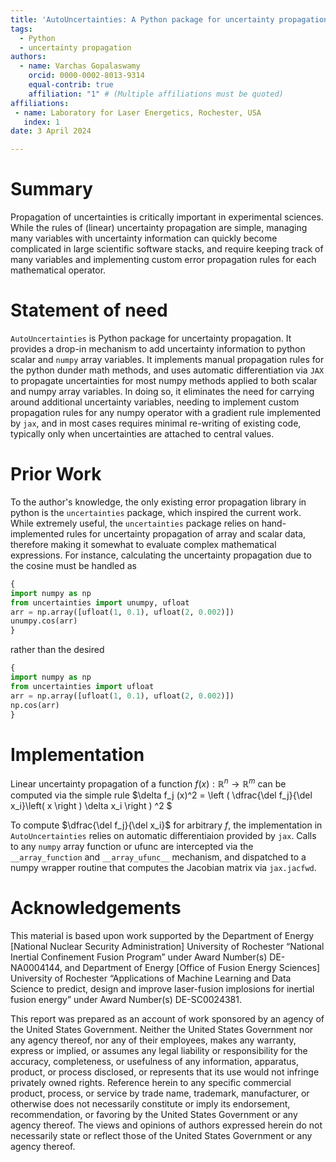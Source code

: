 ```yaml
---
title: 'AutoUncertainties: A Python package for uncertainty propagation'
tags:
  - Python
  - uncertainty propagation
authors:
  - name: Varchas Gopalaswamy
    orcid: 0000-0002-8013-9314
    equal-contrib: true
    affiliation: "1" # (Multiple affiliations must be quoted)
affiliations:
 - name: Laboratory for Laser Energetics, Rochester, USA
   index: 1
date: 3 April 2024

---
```


# Summary

Propagation of uncertainties is critically important in experimental sciences.
While the rules of (linear) uncertainty propagation
are simple, managing many variables with uncertainty information
can quickly become complicated in large scientific software stacks, and require
keeping track of many variables and implementing custom error propagation
rules for each mathematical operator.

# Statement of need

`AutoUncertainties` is Python package for uncertainty propagation. It provides
a drop-in mechanism to add uncertainty information to python scalar and `numpy`
array variables. It implements manual propagation rules for the python dunder math
methods, and uses automatic differentiation via `JAX` to propagate uncertainties
for most numpy methods applied to both scalar and numpy array variables. In doing so,
it eliminates the need for carrying around additional uncertainty variables,
needing to implement custom propagation rules for any numpy operator with a gradient
rule implemented by `jax`, and in most cases requires minimal re-writing of existing code,
typically only when uncertainties are attached to central values.

# Prior Work

To the author's knowledge, the only existing error propagation library in python is the `uncertainties` package,
which inspired the current work. While extremely useful, the `uncertainties` package
relies on hand-implemented rules for uncertainty propagation of array and scalar data, therefore
making it somewhat to evaluate complex mathematical expressions. For instance, calculating the uncertainty
propagation due to the cosine must be handled as

```python
{
import numpy as np
from uncertainties import unumpy, ufloat
arr = np.array([ufloat(1, 0.1), ufloat(2, 0.002)])
unumpy.cos(arr)
}
```

rather than the desired

```python
{
import numpy as np
from uncertainties import ufloat
arr = np.array([ufloat(1, 0.1), ufloat(2, 0.002)])
np.cos(arr)
}
```

# Implementation

Linear uncertainty propagation of a function $f(x) : \mathbb{R}^n \rightarrow \mathbb{R}^m$ can be computed
via the simple rule $\delta f_j (x)^2 = \left ( \dfrac{\del f_j}{\del x_i}\left( x \right ) \delta x_i  \right ) ^2 $

To compute $\dfrac{\del f_j}{\del x_i}$ for arbitrary $f$, the implementation in `AutoUncertainties` relies on automatic
differentiaion provided by `jax`. Calls to any `numpy` array function or ufunc are intercepted via the `__array_function`
and `__array_ufunc__` mechanism, and dispatched to a numpy wrapper routine that computes the Jacobian matrix via `jax.jacfwd`.


# Acknowledgements

This material is based upon work supported by the Department of Energy [National Nuclear Security Administration] University of Rochester “National Inertial Confinement Fusion Program” under Award Number(s) DE-NA0004144, and Department of Energy [Office of Fusion Energy Sciences] University of Rochester “Applications of Machine Learning and Data Science to predict, design and improve laser-fusion implosions for inertial fusion energy” under Award Number(s) DE-SC0024381.

This report was prepared as an account of work sponsored by an agency of the United States Government. Neither the United States Government nor any agency thereof, nor any of their employees, makes any warranty, express or implied, or assumes any legal liability or responsibility for the accuracy, completeness, or usefulness of any information, apparatus, product, or process disclosed, or represents that its use would not infringe privately owned rights. Reference herein to any specific commercial product, process, or service by trade name, trademark, manufacturer, or otherwise does not necessarily constitute or imply its endorsement, recommendation, or favoring by the United States Government or any agency thereof. The views and opinions of authors expressed herein do not necessarily state or reflect those of the United States Government or any agency thereof.
